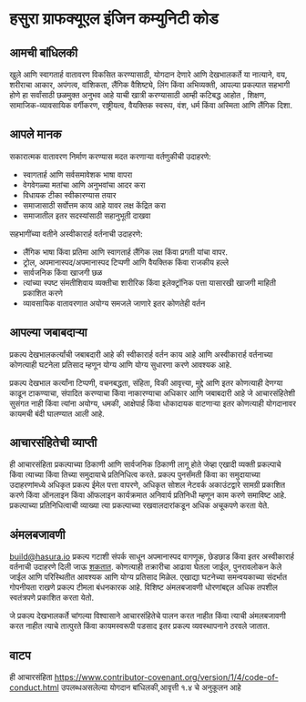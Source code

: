 # हसुरा ग्राफक्यूएल इंजिन कम्युनिटी कोड

## आमची बांधिलकी

खुले आणि स्वागतार्ह वातावरण विकसित करण्यासाठी, योगदान देणारे आणि देखभालकर्ते या नात्याने, वय, शरीराचा आकार, अपंगत्व, वांशिकता, लैंगिक वैशिष्ट्ये, लिंग किंवा अभिव्यक्ती, आपल्या प्रकल्पात सहभागी होणे हा सर्वांसाठी छळमुक्त अनुभव आहे याची खात्री करण्यासाठी आम्ही कटिबद्ध आहोत , शिक्षण, सामाजिक-व्यावसायिक वर्गीकरण, राष्ट्रीयत्व, वैयक्तिक स्वरूप, वंश, धर्म किंवा अस्मिता आणि लैंगिक दिशा.

## आपले मानक

सकारात्मक वातावरण निर्माण करण्यास मदत करणाऱ्या वर्तणुकीची उदाहरणे:

* स्वागतार्ह आणि सर्वसमावेशक भाषा वापरा
* वेगवेगळ्या मतांचा आणि अनुभवांचा आदर करा
* विधायक टीका स्वीकारण्यास तयार
* समाजासाठी सर्वोत्तम काय आहे यावर लक्ष केंद्रित करा
* समाजातील इतर सदस्यांसाठी सहानुभूती दाखवा

सहभागींच्या वतीने अस्वीकारार्ह वर्तनाची उदाहरणे:

* लैंगिक भाषा किंवा प्रतिमा आणि स्वागतार्ह लैंगिक लक्ष किंवा प्रगती यांचा वापर.
* ट्रोल, अपमानास्पद/अपमानास्पद टिप्पणी आणि वैयक्तिक किंवा राजकीय हल्ले
* सार्वजनिक किंवा खाजगी छळ
* त्यांच्या स्पष्ट संमतीशिवाय व्यक्तीचा शारीरिक किंवा इलेक्ट्रॉनिक पत्ता यासारखी खाजगी माहिती प्रकाशित करणे
* व्यावसायिक वातावरणात अयोग्य समजले जाणारे इतर कोणतेही वर्तन

## आपल्या जबाबदाऱ्या

प्रकल्प देखभालकर्त्यांची जबाबदारी आहे की स्वीकारार्ह वर्तन काय आहे आणि अस्वीकारार्ह वर्तनाच्या कोणत्याही घटनेला प्रतिसाद म्हणून योग्य आणि योग्य सुधारणा करणे आवश्यक आहे.

प्रकल्प देखभाल कर्त्यांना टिप्पणी, वचनबद्धता, संहिता, विकी आवृत्त्या, मुद्दे आणि इतर कोणत्याही देणग्या काढून टाकण्याचा, संपादित करण्याचा किंवा नाकारण्याचा अधिकार आणि जबाबदारी आहे जे आचारसंहितेशी सुसंगत नाही किंवा त्यांना अयोग्य, धमकी, आक्षेपार्ह किंवा धोकादायक वाटणाऱ्या इतर कोणत्याही योगदानावर कायमची बंदी घालण्यात आली आहे.

## आचारसंहितेची व्याप्ती 

ही आचारसंहिता प्रकल्पाच्या ठिकाणी आणि सार्वजनिक ठिकाणी लागू होते जेव्हा एखादी व्यक्ती प्रकल्पाचे किंवा त्याच्या किंवा तिच्या समुदायाचे प्रतिनिधित्व करते. प्रकल्प पुनर्संमती किंवा का समुदायाच्या उदाहरणांमध्ये अधिकृत प्रकल्प ईमेल पत्ता वापरणे, अधिकृत सोशल नेटवर्क अकाउंटद्वारे सामग्री प्रकाशित करणे किंवा ऑनलाइन किंवा ऑफलाइन कार्यक्रमात अनिवार्य प्रतिनिधी म्हणून काम करणे समाविष्ट आहे. प्रकल्पाच्या प्रतिनिधित्वाची व्याख्या त्या प्रकल्पाच्या रखवालदारांकडून अधिक अचूकपणे करता येते.

## अंमलबजावणी

build@hasura.io प्रकल्प गटाशी संपर्क साधून अपमानास्पद वागणूक, छेडछाड किंवा इतर अस्वीकारार्ह वर्तनाची उदाहरणे दिली जाऊ [शकतात](mailto:build@hasura.io). कोणत्याही तक्रारीचा आढावा घेतला जाईल, पुनरावलोकन केले जाईल आणि परिस्थितीत आवश्यक आणि योग्य प्रतिसाद मिळेल. एखाद्या घटनेच्या समन्वयकाच्या संदर्भात गोपनीयता राखणे प्रकल्प टीमला बंधनकारक आहे. विशिष्ट अंमलबजावणी धोरणांबद्दल अधिक तपशील स्वतंत्रपणे प्रकाशित करता येतो.

जे प्रकल्प देखभालकर्ते चांगल्या विश्वासाने आचारसंहितेचे पालन करत नाहीत किंवा त्याची अंमलबजावणी करत नाहीत त्याचे तात्पुरते किंवा कायमस्वरूपी पडसाद इतर प्रकल्प व्यवस्थापनाने ठरवले जातात.

## वाटप

ही आचारसंहिता https://www.contributor-covenant.org/version/1/4/code-of-conduct.html उपलब्धअसलेल्या योगदान बांधिलकी,आवृत्ती १.४ चे अनुकूलन आहे

[homepage]: https://www.contributor-covenant.org
